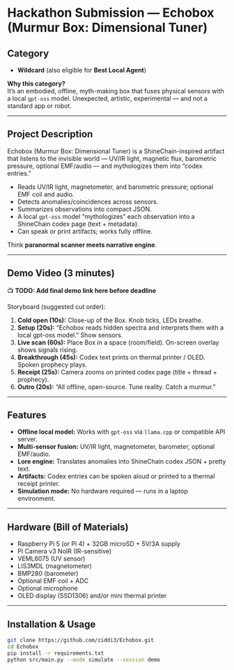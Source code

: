 # Hackathon Submission — Echobox (Murmur Box: Dimensional Tuner)

## Category
- **Wildcard** (also eligible for **Best Local Agent**)

**Why this category?**  
It’s an embodied, offline, myth-making box that fuses physical sensors with a local `gpt-oss` model. Unexpected, artistic, experimental — and not a standard app or robot.

---

## Project Description
Echobox (Murmur Box: Dimensional Tuner) is a ShineChain-inspired artifact that listens to the invisible world — UV/IR light, magnetic flux, barometric pressure, optional EMF/audio — and mythologizes them into “codex entries.”

- Reads UV/IR light, magnetometer, and barometric pressure; optional EMF coil and audio.  
- Detects anomalies/coincidences across sensors.  
- Summarizes observations into compact JSON.  
- A local `gpt-oss` model “mythologizes” each observation into a ShineChain codex page (text + metadata).  
- Can speak or print artifacts; works fully offline.  

Think **paranormal scanner meets narrative engine**.

---

## Demo Video (3 minutes)
📺 **TODO: Add final demo link here before deadline**

Storyboard (suggested cut order):  
1. **Cold open (10s):** Close-up of the Box. Knob ticks, LEDs breathe.  
2. **Setup (20s):** “Echobox reads hidden spectra and interprets them with a local gpt-oss model.” Show sensors.  
3. **Live scan (60s):** Place Box in a space (room/field). On-screen overlay shows signals rising.  
4. **Breakthrough (45s):** Codex text prints on thermal printer / OLED. Spoken prophecy plays.  
5. **Receipt (25s):** Camera zooms on printed codex page (title + thread + prophecy).  
6. **Outro (20s):** “All offline, open-source. Tune reality. Catch a murmur.”  

---

## Features
- **Offline local model:** Works with `gpt-oss` via `llama.cpp` or compatible API server.  
- **Multi-sensor fusion:** UV/IR light, magnetometer, barometer, optional EMF/audio.  
- **Lore engine:** Translates anomalies into ShineChain codex JSON + pretty text.  
- **Artifacts:** Codex entries can be spoken aloud or printed to a thermal receipt printer.  
- **Simulation mode:** No hardware required — runs in a laptop environment.  

---

## Hardware (Bill of Materials)
- Raspberry Pi 5 (or Pi 4) + 32GB microSD + 5V/3A supply  
- Pi Camera v3 NoIR (IR-sensitive)  
- VEML6075 (UV sensor)  
- LIS3MDL (magnetometer)  
- BMP280 (barometer)  
- Optional EMF coil + ADC  
- Optional microphone  
- OLED display (SSD1306) and/or mini thermal printer  

---

## Installation & Usage
```bash
git clone https://github.com/ziddi3/Echobox.git
cd Echobox
pip install -r requirements.txt
python src/main.py --mode simulate --session demo
